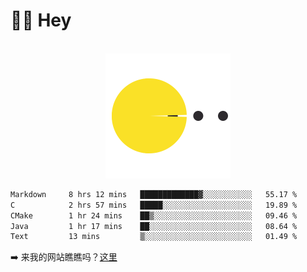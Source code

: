 
# 👋🏻 Hey
<div align="center">
	<br>
	<img src="https://raw.githubusercontent.com/Aniket965/Aniket965/master/pacman.svg?sanitize=true" width="200" height="200">
	<br>
</div>

<!--START_SECTION:waka-->

```txt
Markdown     8 hrs 12 mins   █████████████▓░░░░░░░░░░░   55.17 %
C            2 hrs 57 mins   █████░░░░░░░░░░░░░░░░░░░░   19.89 %
CMake        1 hr 24 mins    ██▒░░░░░░░░░░░░░░░░░░░░░░   09.46 %
Java         1 hr 17 mins    ██░░░░░░░░░░░░░░░░░░░░░░░   08.64 %
Text         13 mins         ▒░░░░░░░░░░░░░░░░░░░░░░░░   01.49 %
```

<!--END_SECTION:waka-->

 ➡️  来我的网站瞧瞧吗？[这里](https://www.shaolongfei.com)
